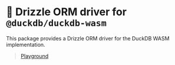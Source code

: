 # 🦆 Drizzle ORM driver for `@duckdb/duckdb-wasm`

This package provides a Drizzle ORM driver for the DuckDB WASM implementation.

> [Playground](https://drizzle-orm-duckdb-wasm.netlify.app/)
